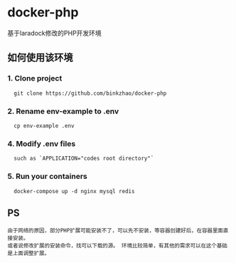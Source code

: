 # docker-php

基于laradock修改的PHP开发环境

## 如何使用该环境
  ### 1. Clone project
      git clone https://github.com/binkzhao/docker-php
  
  ### 2. Rename env-example to .env
      cp env-example .env
  
  ### 4. Modify .env files
      such as `APPLICATION="codes root directory"`
  
  ### 5. Run your containers
      docker-compose up -d nginx mysql redis 
   
## PS
    由于网络的原因，部分PHP扩展可能安装不了，可以先不安装，等容器创建好后，在容器里面直接安装。
    或者说修改扩展的安装命令，找可以下载的源。 环境比较简单，有其他的需求可以在这个基础是上面调整扩展。

